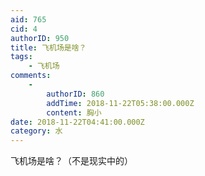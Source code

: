 ```yaml
---
aid: 765
cid: 4
authorID: 950
title: 飞机场是啥？
tags:
    - 飞机场
comments:
    -
        authorID: 860
        addTime: 2018-11-22T05:38:00.000Z
        content: 胸小
date: 2018-11-22T04:41:00.000Z
category: 水
---
```


飞机场是啥？（不是现实中的）
